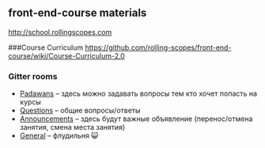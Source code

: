 ## front-end-course materials
http://school.rollingscopes.com

###Course Curriculum
https://github.com/rolling-scopes/front-end-course/wiki/Course-Curriculum-2.0

### Gitter rooms
* [Padawans](https://gitter.im/rolling-scopes-school/padawans?utm_source=share-link&utm_medium=link&utm_campaign=share-link) – здесь можно задавать вопросы тем кто хочет попасть на курсы
* [Questions](https://gitter.im/rolling-scopes-school/questions) – общие вопросы/ответы
* [Announcements](https://gitter.im/rolling-scopes-school/announcements) – здесь будут важные объявление (перенос/отмена занятия, смена места занятия)
* [General](https://gitter.im/rolling-scopes-school/questions) – флудильня 😺
